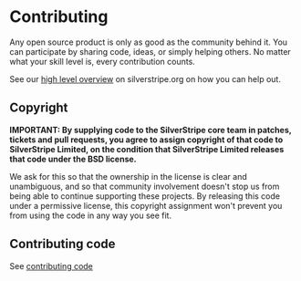 # Contributing

Any open source product is only as good as the community behind it. You can participate by sharing code, ideas, or simply helping others. No matter what your skill level is, every contribution counts.

See our [high level overview](http://silverstripe.org/contributing-to-silverstripe) on silverstripe.org on how you can help out.

## Copyright

**IMPORTANT: By supplying code to the SilverStripe core team in patches, tickets and pull requests, you agree to assign copyright of that code to SilverStripe Limited, on the condition that SilverStripe Limited releases that code under the BSD license.**

We ask for this so that the ownership in the license is clear and unambiguous, and so that community involvement doesn't stop us from being able to continue supporting these projects. By releasing this code under a permissive license, this copyright assignment won't prevent you from using the code in any way you see fit.

## Contributing code

See [contributing code](docs/en/05_Contributing/01_Code.md)
